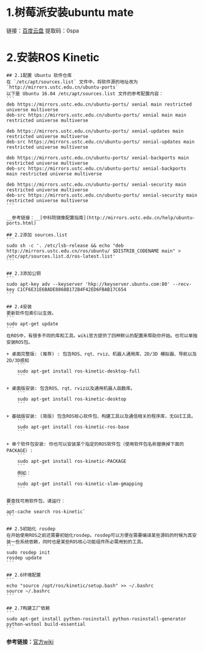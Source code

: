 # 1.树莓派安装ubuntu mate
链接：[百度云盘](https://pan.baidu.com/s/1GQnNj2NCIrN6dyIxb9SjWg)   提取码：0spa 

# 2.安装ROS Kinetic

    ## 2.1配置 Ubuntu 软件仓库
    在 `/etc/apt/sources.list` 文件中，将软件源的地址改为 `http://mirrors.ustc.edu.cn/ubuntu-ports`  
    以下是 Ubuntu 16.04 /etc/apt/sources.list 文件的参考配置内容：
    ```
    deb https://mirrors.ustc.edu.cn/ubuntu-ports/ xenial main restricted universe multiverse
    deb-src https://mirrors.ustc.edu.cn/ubuntu-ports/ xenial main main restricted universe multiverse

    deb https://mirrors.ustc.edu.cn/ubuntu-ports/ xenial-updates main restricted universe multiverse
    deb-src https://mirrors.ustc.edu.cn/ubuntu-ports/ xenial-updates main restricted universe multiverse

    deb https://mirrors.ustc.edu.cn/ubuntu-ports/ xenial-backports main restricted universe multiverse
    deb-src https://mirrors.ustc.edu.cn/ubuntu-ports/ xenial-backports main restricted universe multiverse

    deb https://mirrors.ustc.edu.cn/ubuntu-ports/ xenial-security main restricted universe multiverse
    deb-src https://mirrors.ustc.edu.cn/ubuntu-ports/ xenial-security main restricted universe multiverse
    ```

    __参考链接：__[中科院镜像配置指南](http://mirrors.ustc.edu.cn/help/ubuntu-ports.html)

    ## 2.2添加 sources.list
    ```
    sudo sh -c '. /etc/lsb-release && echo "deb http://mirrors.ustc.edu.cn/ros/ubuntu/ $DISTRIB_CODENAME main" > /etc/apt/sources.list.d/ros-latest.list'
    ```

    ## 2.3添加公钥
    ```
    sudo apt-key adv --keyserver 'hkp://keyserver.ubuntu.com:80' --recv-key C1CF6E31E6BADE8868B172B4F42ED6FBAB17C654
    ```

    ## 2.4安装
    更新软件包索引以生效。  
    ```
    sudo apt-get update
    ``` 
    在ROS中，有很多不同的库和工具。wiki官方提供了四种默认的配置来帮助你开始。也可以单独安装ROS包。  

    + 桌面完整版: (推荐) : 包含ROS、rqt、rviz、机器人通用库、2D/3D 模拟器、导航以及2D/3D感知
        ```
        sudo apt-get install ros-kinetic-desktop-full
        ```

    + 桌面版安装: 包含ROS、rqt、rviz以及通用机器人函数库。  
        ```
        sudo apt-get install ros-kinetic-desktop
        ```

    + 基础版安装: (简版) 包含ROS核心软件包、构建工具以及通信相关的程序库，无GUI工具。  
        ```
        sudo apt-get install ros-kinetic-ros-base
        ```

    + 单个软件包安装: 你也可以安装某个指定的ROS软件包（使用软件包名称替换掉下面的PACKAGE）:  
        ```
        sudo apt-get install ros-kinetic-PACKAGE
        ```
        例如：
        ```
        sudo apt-get install ros-kinetic-slam-gmapping
        ```

    要查找可用软件包，请运行：  
    ```
    apt-cache search ros-kinetic`
    ```

    ## 2.5初始化 rosdep
    在开始使用ROS之前还需要初始化rosdep。rosdep可以方便在需要编译某些源码的时候为其安装一些系统依赖，同时也是某些ROS核心功能组件所必需用到的工具。
    ```
    sudo rosdep init
    rosdep update
    ```

    ## 2.6环境配置
    ```
    echo "source /opt/ros/kinetic/setup.bash" >> ~/.bashrc
    source ~/.bashrc
    ```

    ## 2.7构建工厂依赖
    ```
    sudo apt-get install python-rosinstall python-rosinstall-generator python-wstool build-essential
    ```

__参考链接：__[官方wiki](http://wiki.ros.org/cn/kinetic/Installation/Ubuntu)
